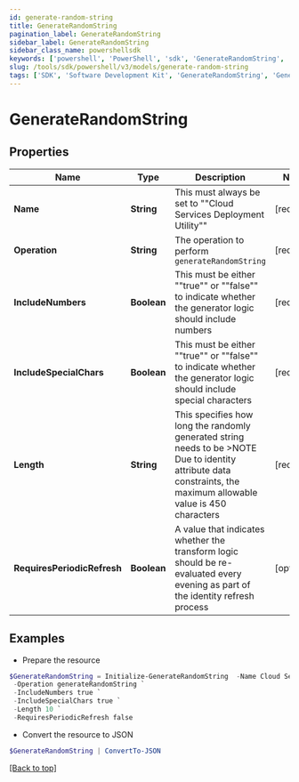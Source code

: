 ```yaml
---
id: generate-random-string
title: GenerateRandomString
pagination_label: GenerateRandomString
sidebar_label: GenerateRandomString
sidebar_class_name: powershellsdk
keywords: ['powershell', 'PowerShell', 'sdk', 'GenerateRandomString', 'GenerateRandomString'] 
slug: /tools/sdk/powershell/v3/models/generate-random-string
tags: ['SDK', 'Software Development Kit', 'GenerateRandomString', 'GenerateRandomString']
---
```



# GenerateRandomString

## Properties

Name | Type | Description | Notes
------------ | ------------- | ------------- | -------------
**Name** | **String** | This must always be set to ""Cloud Services Deployment Utility"" | [required]
**Operation** | **String** | The operation to perform `generateRandomString` | [required]
**IncludeNumbers** | **Boolean** | This must be either ""true"" or ""false"" to indicate whether the generator logic should include numbers | [required]
**IncludeSpecialChars** | **Boolean** | This must be either ""true"" or ""false"" to indicate whether the generator logic should include special characters | [required]
**Length** | **String** | This specifies how long the randomly generated string needs to be   >NOTE Due to identity attribute data constraints, the maximum allowable value is 450 characters  | [required]
**RequiresPeriodicRefresh** | **Boolean** | A value that indicates whether the transform logic should be re-evaluated every evening as part of the identity refresh process | [optional] 

## Examples

- Prepare the resource
```powershell
$GenerateRandomString = Initialize-GenerateRandomString  -Name Cloud Services Deployment Utility `
 -Operation generateRandomString `
 -IncludeNumbers true `
 -IncludeSpecialChars true `
 -Length 10 `
 -RequiresPeriodicRefresh false
```

- Convert the resource to JSON
```powershell
$GenerateRandomString | ConvertTo-JSON
```


[[Back to top]](#) 

